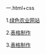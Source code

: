 一.html+css

  1.<a href="http://MyisCZQ.github.io/html+css/农业/noye/index.html">绿色农业网站</a>
  
  2.<a href="http://MyisCZQ.github.io/html+css/biaoge.html">表格制作</a>
  
 3.<a href="http://MyisCZQ.github.io/html+css/biaoge.html">表格制作</a> 
